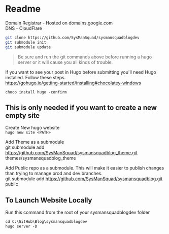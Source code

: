 # Readme

Domain Registrar - Hosted on domains.google.com  
DNS - CloudFlare  

<!--
Initialize Clone all 3 repos locally  

https://github.com/SysManSquad/sysmansquadblogdev  
https://github.com/SysManSquad/sysmansquadblog  
https://github.com/SysManSquad/sysmansquadblog_theme  
-->

```sh
git clone https://github.com/SysManSquad/sysmansquadblogdev
git submodule init
git submodule update
```

> Be sure and run the git commands above before running a hugo server or it will cause you all kinds of trouble.

If you want to see your post in Hugo before submitting you'll need Hugo installed. Follow these steps.  
https://gohugo.io/getting-started/installing#chocolatey-windows

`choco install hugo -confirm`  

## This is only needed if you want to create a new empty site

Create New hugo website  
`hugo new site <PATH>`  

Add Theme as a submodule  
git submodule add https://github.com/SysManSquad/sysmansquadblog_theme.git themes/sysmansquadblog_theme  

Add Public repo as a submodule. This will make it easier to publish changes than trying to manage prod and dev branches.  
git submodule add https://github.com/SysManSquad/sysmansquadblog.git public  

## To Launch Website Locally

Run this command from the root of your sysmansquadblogdev folder

```ps
cd C:\GitHub\Blog\sysmansquadblogdev  
hugo server -D  
```
